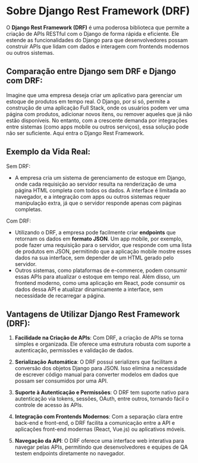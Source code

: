 # Sobre Django Rest Framework (DRF)

O **Django Rest Framework (DRF)** é uma poderosa biblioteca que permite a criação de APIs RESTful com o Django de forma rápida e eficiente. Ele estende as funcionalidades do Django para que desenvolvedores possam construir APIs que lidam com dados e interagem com frontends modernos ou outros sistemas.

## Comparação entre Django sem DRF e Django com DRF:

Imagine que uma empresa deseja criar um aplicativo para gerenciar um estoque de produtos em tempo real. O Django, por si só, permite a construção de uma aplicação Full Stack, onde os usuários podem ver uma página com produtos, adicionar novos itens, ou remover aqueles que já não estão disponíveis. No entanto, com a crescente demanda por integrações entre sistemas (como apps mobile ou outros serviços), essa solução pode não ser suficiente. Aqui entra o Django Rest Framework.

## Exemplo da Vida Real:

Sem DRF: 
- A empresa cria um sistema de gerenciamento de estoque em Django, onde cada requisição ao servidor resulta na renderização de uma página HTML completa com todos os dados. A interface é limitada ao navegador, e a integração com apps ou outros sistemas requer manipulação extra, já que o servidor responde apenas com páginas completas.

Com DRF:
- Utilizando o DRF, a empresa pode facilmente criar **endpoints** que retornam os dados em **formato JSON**. Um app mobile, por exemplo, pode fazer uma requisição para o servidor, que responde com uma lista de produtos em JSON, permitindo que a aplicação mobile mostre esses dados na sua interface, sem depender de um HTML gerado pelo servidor.
- Outros sistemas, como plataformas de e-commerce, podem consumir essas APIs para atualizar o estoque em tempo real. Além disso, um frontend moderno, como uma aplicação em React, pode consumir os dados dessa API e atualizar dinamicamente a interface, sem necessidade de recarregar a página.

## Vantagens de Utilizar Django Rest Framework (DRF):

1. **Facilidade na Criação de APIs**: Com DRF, a criação de APIs se torna simples e organizada. Ele oferece uma estrutura robusta com suporte a autenticação, permissões e validação de dados.
   
2. **Serialização Automática**: O DRF possui serializers que facilitam a conversão dos objetos Django para JSON. Isso elimina a necessidade de escrever código manual para converter modelos em dados que possam ser consumidos por uma API.

3. **Suporte à Autenticação e Permissões**: O DRF tem suporte nativo para autenticação via tokens, sessões, OAuth, entre outros, tornando fácil o controle de acesso às APIs.

4. **Integração com Frontends Modernos**: Com a separação clara entre back-end e front-end, o DRF facilita a comunicação entre a API e aplicações front-end modernas (React, Vue.js) ou aplicativos móveis.

5. **Navegação da API**: O DRF oferece uma interface web interativa para navegar pelas APIs, permitindo que desenvolvedores e equipes de QA testem endpoints diretamente no navegador.

